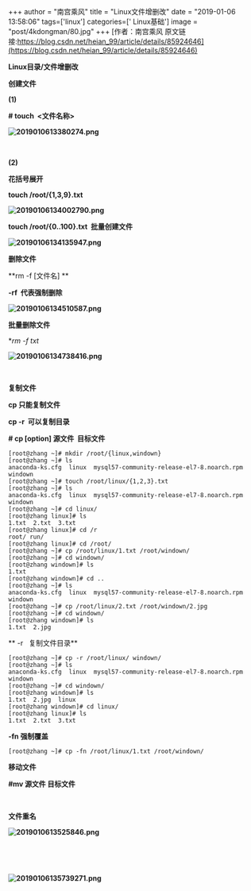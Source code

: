 +++
author = "南宫乘风"
title = "Linux文件增删改"
date = "2019-01-06 13:58:06"
tags=['linux']
categories=[' Linux基础']
image = "post/4kdongman/80.jpg"
+++
[作者：南宫乘风   原文链接:https://blog.csdn.net/heian_99/article/details/85924646](https://blog.csdn.net/heian_99/article/details/85924646)

**Linux目录/文件增删改**

**创建文件**

**(1)**

**# touch  &lt;文件名称&gt;**

**![2019010613380274.png](https://img-blog.csdnimg.cn/2019010613380274.png)**

 

**(2)**

**花括号展开**

**touch /root/{1,3,9}.txt**

**![20190106134002790.png](https://img-blog.csdnimg.cn/20190106134002790.png)**

**touch /root/{0..100}.txt  批量创建文件**

**![20190106134135947.png](https://img-blog.csdnimg.cn/20190106134135947.png)**

**删除文件**

**rm -f [文件名] **

**-rf  代表强制删除**

**![20190106134510587.png](https://img-blog.csdnimg.cn/20190106134510587.png)**

**批量删除文件**

**rm -f *txt**

**![20190106134738416.png](https://img-blog.csdnimg.cn/20190106134738416.png)**

 

**复制文件**

**cp 只能复制文件**

**cp -r  可以复制目录**

**# cp [option] 源文件  目标文件**

```
[root@zhang ~]# mkdir /root/{linux,windown}
[root@zhang ~]# ls
anaconda-ks.cfg  linux  mysql57-community-release-el7-8.noarch.rpm  windown
[root@zhang ~]# touch /root/linux/{1,2,3}.txt
[root@zhang ~]# ls
anaconda-ks.cfg  linux  mysql57-community-release-el7-8.noarch.rpm  windown
[root@zhang ~]# cd linux/
[root@zhang linux]# ls
1.txt  2.txt  3.txt
[root@zhang linux]# cd /r
root/ run/  
[root@zhang linux]# cd /root/
[root@zhang ~]# cp /root/linux/1.txt /root/windown/
[root@zhang ~]# cd windown/
[root@zhang windown]# ls
1.txt
[root@zhang windown]# cd ..
[root@zhang ~]# ls
anaconda-ks.cfg  linux  mysql57-community-release-el7-8.noarch.rpm  windown
[root@zhang ~]# cp /root/linux/2.txt /root/windown/2.jpg
[root@zhang ~]# cd windown/
[root@zhang windown]# ls
1.txt  2.jpg

```

** -r   复制文件目录**

```
[root@zhang ~]# cp -r /root/linux/ windown/
[root@zhang ~]# ls
anaconda-ks.cfg  linux  mysql57-community-release-el7-8.noarch.rpm  windown
[root@zhang ~]# cd windown/
[root@zhang windown]# ls
1.txt  2.jpg  linux
[root@zhang windown]# cd linux/
[root@zhang linux]# ls
1.txt  2.txt  3.txt

```

**-fn 强制覆盖**

```
[root@zhang ~]# cp -fn /root/linux/1.txt /root/windown/
```

**移动文件**

**#mv 源文件 目标文件**

 

**文件重名**

**![2019010613525846.png](https://img-blog.csdnimg.cn/2019010613525846.png)**

 

 

**![20190106135739271.png](https://img-blog.csdnimg.cn/20190106135739271.png)**

